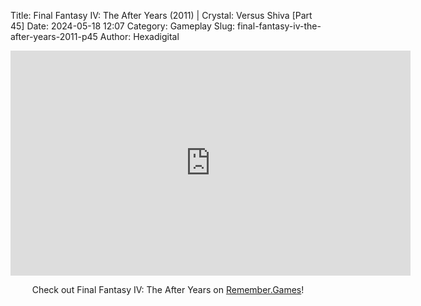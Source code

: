 Title: Final Fantasy IV: The After Years (2011) | Crystal: Versus Shiva [Part 45]
Date: 2024-05-18 12:07
Category: Gameplay
Slug: final-fantasy-iv-the-after-years-2011-p45
Author: Hexadigital

<center><iframe src="https://www.youtube.com/embed/8M2mSq0RiNc?feature=oembed" allow="accelerometer; autoplay; encrypted-media; gyroscope; picture-in-picture" width="640" height="360" frameborder="0"></iframe>

Check out Final Fantasy IV: The After Years on [Remember.Games](https://remember.games/game/7757/final-fantasy-iv-the-complete-collection/)!</center>
